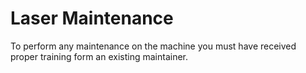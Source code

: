 Laser Maintenance
=================

To perform any maintenance on the machine you must have received proper training form an existing maintainer.
